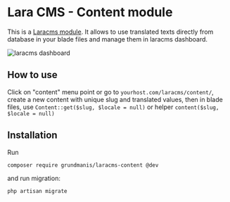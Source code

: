 # Lara CMS - Content module

This is a <a href="https://github.com/Grundmanis/laracms">Laracms module</a>. 
It allows to use translated texts directly from database in your blade files and 
manage them in laracms dashboard.

![laracms dashboard](https://user-images.githubusercontent.com/6103997/35482156-c64ad344-0439-11e8-9972-db1f9c9c89b4.png)

## How to use

Click on "content" menu point or go to `yourhost.com/laracms/content/`, create a new content with unique slug and translated values,
then in blade files, use `Content::get($slug, $locale = null)` or helper `content($slug, $locale = null)`

## Installation
Run 
```
composer require grundmanis/laracms-content @dev
```
and run migration:
```
php artisan migrate
```